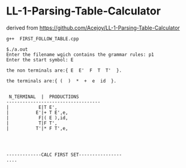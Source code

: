 # LL-1-Parsing-Table-Calculator
derived from https://github.com/Acejoy/LL-1-Parsing-Table-Calculator

```
g++  FIRST_FOLLOW_TABLE.cpp

$./a.out
Enter the filename wgich contains the grammar rules: p1
Enter the start symbol: E

the non terminals are:{ E  E'  F  T  T'  }.

the terminals are:{ (  )  *  +  e  id  }.


 N_TERMINAL  |  PRODUCTIONS
-----------------------------------
|           E|T E',
|          E'|+ T E',e,
|           F|( E ),id,
|           T|F T',
|          T'|* F T',e,




-------------CALC FIRST SET----------------
....

```
